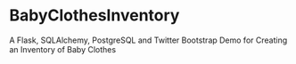 # BabyClothesInventory
A Flask, SQLAlchemy, PostgreSQL and Twitter Bootstrap Demo for Creating an Inventory of Baby Clothes
